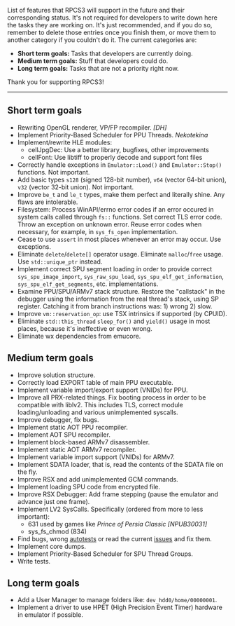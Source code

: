List of features that RPCS3 will support in the future and their corresponding status. It's not required for developers to write down here the tasks they are working on. It's just recommended, and if you do so, remember to delete those entries once you finish them, or move them to another category if you couldn't do it. The current categories are:
* **Short term goals:** Tasks that developers are currently doing.
* **Medium term goals:** Stuff that developers could do.
* **Long term goals:** Tasks that are not a priority right now.

Thank you for supporting RPCS3!

***
## Short term goals
* Rewriting OpenGL renderer, VP/FP recompiler. _[DH]_
* Implement Priority-Based Scheduler for PPU Threads. _Nekotekina_
* Implement/rewrite HLE modules:
    * cellJpgDec: Use a better library, bugfixes, other improvements
    * cellFont: Use libtiff to properly decode and support font files
* Correctly handle exceptions in `Emulator::Load()` and `Emulator::Stop()` functions. Not important.
* Add basic types `s128` (signed 128-bit number), `v64` (vector 64-bit union), `v32` (vector 32-bit union). Not important.
* Improve `be_t` and `le_t` types, make them perfect and literally shine. Any flaws are intolerable.
* Filesystem: Process WinAPI/errno error codes if an error occured in system calls called through `fs::` functions. Set correct TLS error code. Throw an exception on unknown error. Reuse error codes when necessary, for example, in `sys_fs_open` implementation.
* Cease to use `assert` in most places whenever an error may occur. Use exceptions.
* Eliminate `delete`/`delete[]` operator usage. Eliminate `malloc`/`free` usage. Use `std::unique_ptr` instead.
* Implement correct SPU segment loading in order to provide correct `sys_spu_image_import`, `sys_raw_spu_load`, `sys_spu_elf_get_information`, `sys_spu_elf_get_segments`, etc. implementations.
* Examine PPU/SPU/ARMv7 stack structure. Restore the "callstack" in the debugger using the information from the real thread's stack, using SP register. Catching it from branch instructions was: 1) wrong 2) slow.
* Improve `vm::reservation_op`: use TSX intrinsics if supported (by CPUID).
* Eliminate `std::this_thread` `sleep_for()` and `yield()` usage in most places, because it's ineffective or even wrong.
* Eliminate wx dependencies from emucore.


## Medium term goals
* Improve solution structure.
* Correctly load EXPORT table of main PPU executable.
* Implement variable import/export support (VNIDs) for PPU.
* Improve all PRX-related things. Fix booting process in order to be compatible with liblv2. This includes TLS, correct module loading/unloading and various unimplemented syscalls.
* Improve debugger, fix bugs.
* Implement static AOT PPU recompiler.
* Implement AOT SPU recompiler.
* Implement block-based ARMv7 disassembler.
* Implement static AOT ARMv7 recompiler.
* Implement variable import support (VNIDs) for ARMv7.
* Implement SDATA loader, that is, read the contents of the SDATA file on the fly.
* Improve RSX and add unimplemented GCM commands.
* Implement loading SPU code from encrypted file.
* Improve RSX Debugger: Add frame stepping (pause the emulator and advance just one frame).
* Implement LV2 SysCalls. Specifically (ordered from more to less important):
    * 631 used by games like _Prince of Persia Classic [NPUB30031]_
    * sys_fs_chmod (834)
* Find bugs, wrong [autotests](https://github.com/DHrpcs3/ps3autotests/) or read the current [issues](https://github.com/DHrpcs3/rpcs3/issues) and fix them.
* Implement core dumps.
* Implement Priority-Based Scheduler for SPU Thread Groups.
* Write tests.


## Long term goals
* Add a User Manager to manage folders like: `dev_hdd0/home/00000001`.
* Implement a driver to use HPET (High Precision Event Timer) hardware in emulator if possible.